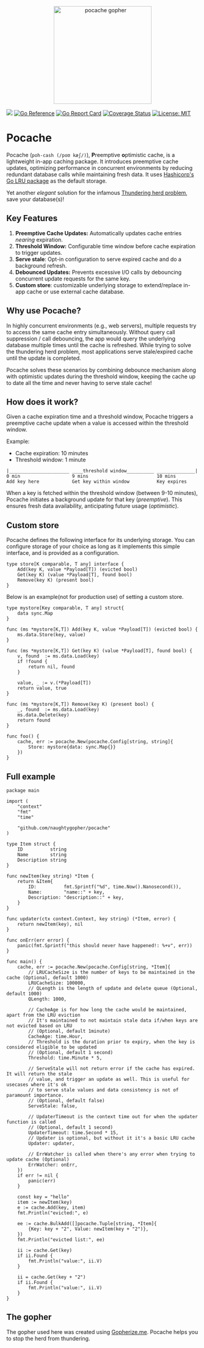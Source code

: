 <p align="center"><img src="https://github.com/user-attachments/assets/1038467d-6058-4227-8a59-cf29b847fb2b" alt="pocache gopher" width="256px"/></p>

[![](https://github.com/naughtygopher/pocache/actions/workflows/go.yml/badge.svg?branch=main)](https://github.com/naughtygopher/pocache/actions)
[![Go Reference](https://pkg.go.dev/badge/github.com/naughtygopher/pocache.svg)](https://pkg.go.dev/github.com/naughtygopher/pocache)
[![Go Report Card](https://goreportcard.com/badge/github.com/naughtygopher/pocache?cache_invalidate=v0.3.0)](https://goreportcard.com/report/github.com/naughtygopher/pocache)
[![Coverage Status](https://coveralls.io/repos/github/naughtygopher/pocache/badge.svg?branch=main&cache_invalidate=v0.3.0)](https://coveralls.io/github/naughtygopher/pocache?branch=main)
[![License: MIT](https://img.shields.io/badge/License-MIT-yellow.svg)](https://github.com/creativecreature/sturdyc/blob/master/LICENSE)

# Pocache

Pocache (`poh-cash (/poʊ kæʃ/)`), **P**reemptive **o**ptimistic cache, is a lightweight in-app caching package. It introduces preemptive cache updates, optimizing performance in concurrent environments by reducing redundant database calls while maintaining fresh data. It uses [Hashicorp's Go LRU package](https://github.com/hashicorp/golang-lru) as the default storage.

Yet another _elegant_ solution for the infamous [Thundering herd problem](https://en.wikipedia.org/wiki/Thundering_herd_problem), save your database(s)!

## Key Features

1. **Preemptive Cache Updates:** Automatically updates cache entries _nearing_ expiration.
2. **Threshold Window:** Configurable time window before cache expiration to trigger updates.
3. **Serve stale**: Opt-in configuration to serve expired cache and do a background refresh.
4. **Debounced Updates:** Prevents excessive I/O calls by debouncing concurrent update requests for the same key.
5. **Custom store**: customizable underlying storage to extend/replace in-app cache or use external cache database.

## Why use Pocache?

In highly concurrent environments (e.g., web servers), multiple requests try to access the same cache entry simultaneously. Without query call suppression / call debouncing, the app would query the underlying database multiple times until the cache is refreshed. While trying to solve the thundering herd problem, most applications serve stale/expired cache until the update is completed.

Pocache solves these scenarios by combining debounce mechanism along with optimistic updates during the threshold window, keeping the cache up to date all the time and never having to serve stale cache!

## How does it work?

Given a cache expiration time and a threshold window, Pocache triggers a preemptive cache update when a value is accessed within the threshold window.

Example:

-   Cache expiration: 10 minutes
-   Threshold window: 1 minute

```
|______________________ ____threshold window__________ ______________|
0 min                   9 mins                         10 mins
Add key here            Get key within window          Key expires
```

When a key is fetched within the threshold window (between 9-10 minutes), Pocache initiates a background update for that key (_preemptive_). This ensures fresh data availability, anticipating future usage (_optimistic_).

## Custom store

Pocache defines the following interface for its underlying storage. You can configure storage of your choice as long as it implements this simple interface, and is provided as a configuration.

```golang
type store[K comparable, T any] interface {
	Add(key K, value *Payload[T]) (evicted bool)
	Get(key K) (value *Payload[T], found bool)
	Remove(key K) (present bool)
}
```

Below is an example(not for production use) of setting a custom store.

```golang
type mystore[Key comparable, T any] struct{
    data sync.Map
}

func (ms *mystore[K,T]) Add(key K, value *Payload[T]) (evicted bool) {
    ms.data.Store(key, value)
}

func (ms *mystore[K,T]) Get(key K) (value *Payload[T], found bool) {
    v, found  := ms.data.Load(key)
    if !found {
        return nil, found
    }

    value, _ := v.(*Payload[T])
    return value, true
}

func (ms *mystore[K,T]) Remove(key K) (present bool) {
    _, found  := ms.data.Load(key)
    ms.data.Delete(key)
    return found
}

func foo() {
    cache, err := pocache.New(pocache.Config[string, string]{
        Store: mystore{data: sync.Map{}}
	})
}
```

## Full example

```golang
package main

import (
	"context"
	"fmt"
	"time"

	"github.com/naughtygopher/pocache"
)

type Item struct {
	ID          string
	Name        string
	Description string
}

func newItem(key string) *Item {
	return &Item{
		ID:          fmt.Sprintf("%d", time.Now().Nanosecond()),
		Name:        "name::" + key,
		Description: "description::" + key,
	}
}

func updater(ctx context.Context, key string) (*Item, error) {
	return newItem(key), nil
}

func onErr(err error) {
	panic(fmt.Sprintf("this should never have happened!: %+v", err))
}

func main() {
	cache, err := pocache.New(pocache.Config[string, *Item]{
		// LRUCacheSize is the number of keys to be maintained in the cache (Optional, default 1000)
		LRUCacheSize: 100000,
		// QLength is the length of update and delete queue (Optional, default 1000)
		QLength: 1000,

		// CacheAge is for how long the cache would be maintained, apart from the LRU eviction
		// It's maintained to not maintain stale data if/when keys are not evicted based on LRU
		// (Optional, default 1minute)
		CacheAge: time.Hour,
		// Threshold is the duration prior to expiry, when the key is considered eligible to be updated
		// (Optional, default 1 second)
		Threshold: time.Minute * 5,

		// ServeStale will not return error if the cache has expired. It will return the stale
		// value, and trigger an update as well. This is useful for usecases where it's ok
		// to serve stale values and data consistency is not of paramount importance.
		// (Optional, default false)
		ServeStale: false,

		// UpdaterTimeout is the context time out for when the updater function is called
		// (Optional, default 1 second)
		UpdaterTimeout: time.Second * 15,
		// Updater is optional, but without it it's a basic LRU cache
		Updater: updater,

		// ErrWatcher is called when there's any error when trying to update cache (Optional)
		ErrWatcher: onErr,
	})
	if err != nil {
		panic(err)
	}

	const key = "hello"
	item := newItem(key)
	e := cache.Add(key, item)
	fmt.Println("evicted:", e)

	ee := cache.BulkAdd([]pocache.Tuple[string, *Item]{
		{Key: key + "2", Value: newItem(key + "2")},
	})
	fmt.Println("evicted list:", ee)

	ii := cache.Get(key)
	if ii.Found {
		fmt.Println("value:", ii.V)
	}

	ii = cache.Get(key + "2")
	if ii.Found {
		fmt.Println("value:", ii.V)
	}
}
```

## The gopher

The gopher used here was created using [Gopherize.me](https://gopherize.me/). Pocache helps you to stop the herd from thundering.
